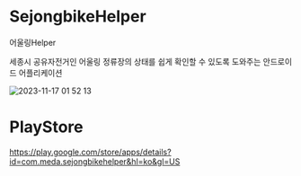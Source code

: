 # SejongbikeHelper
어울링Helper

세종시 공유자전거인 어울링 정류장의 상태를 쉽게 확인할 수 있도록 도와주는 안드로이드 어플리케이션

![2023-11-17 01 52 13](https://github.com/medAndro/SejongbikeHelper/assets/88672474/f74ea98d-5d39-41aa-b5c5-871ce32c6ced)

# PlayStore
https://play.google.com/store/apps/details?id=com.meda.sejongbikehelper&hl=ko&gl=US
